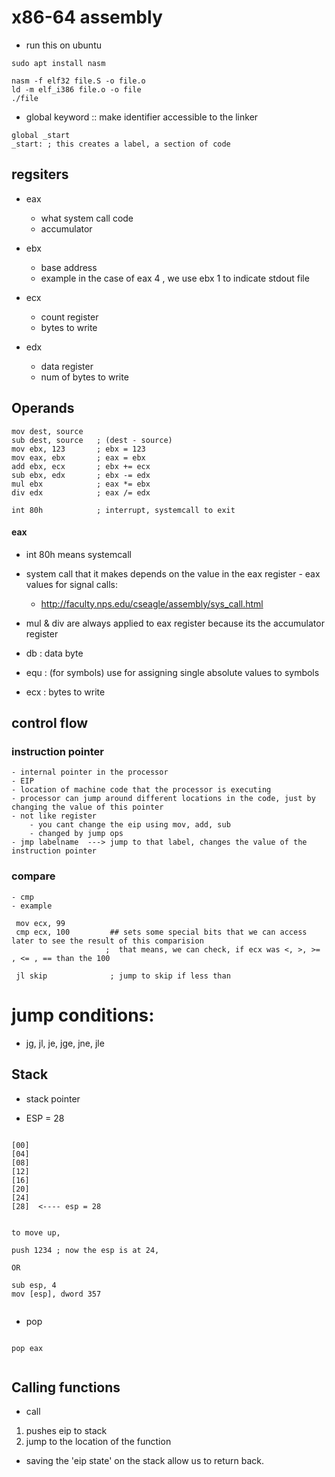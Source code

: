 # x86-64 assembly

- run this on ubuntu

```
sudo apt install nasm

nasm -f elf32 file.S -o file.o
ld -m elf_i386 file.o -o file
./file

```


- global keyword :: make identifier accessible to the linker
```
global _start
_start: ; this creates a label, a section of code

```
## regsiters

- eax
    - what system call code
    - accumulator
- ebx
    - base address
    - example in the case of eax 4 , we use ebx 1 to indicate stdout file
- ecx
    - count register
    - bytes to write

- edx
    - data register
    - num of bytes to write






##  Operands
 

```    
mov dest, source
sub dest, source   ; (dest - source)
mov ebx, 123       ; ebx = 123
mov eax, ebx       ; eax = ebx
add ebx, ecx       ; ebx += ecx
sub ebx, edx       ; ebx -= edx
mul ebx            ; eax *= ebx
div edx            ; eax /= edx

int 80h            ; interrupt, systemcall to exit

```


#### eax
   - int 80h means systemcall
   - system call that it makes depends on the value in the eax register
    - eax values for signal calls:
        - http://faculty.nps.edu/cseagle/assembly/sys_call.html


- mul & div are always applied to eax register because its the accumulator register


- db : data byte
- equ : (for symbols) use for assigning single absolute values to symbols

- ecx : bytes to write


## control flow



### instruction pointer
    - internal pointer in the processor
    - EIP
    - location of machine code that the processor is executing
    - processor can jump around different locations in the code, just by changing the value of this pointer
    - not like register
        - you cant change the eip using mov, add, sub
        - changed by jump ops
    - jmp labelname  ---> jump to that label, changes the value of the instruction pointer

### compare
    - cmp
    - example
  ```
   mov ecx, 99
   cmp ecx, 100         ## sets some special bits that we can access later to see the result of this comparision
                       ;  that means, we can check, if ecx was <, >, >= , <= , == than the 100

   jl skip              ; jump to skip if less than    

  ```



# jump conditions:

- jg, jl, je, jge, jne, jle


## Stack

- stack pointer

- ESP = 28 

```

[00]
[04]
[08]
[12]
[16]
[20]
[24]
[28]  <---- esp = 28


to move up, 

push 1234 ; now the esp is at 24,

OR

sub esp, 4
mov [esp], dword 357


```


- pop

```

pop eax


```

## Calling functions
- call

1. pushes eip to stack
2. jump to the location of the function

- saving the 'eip state' on the stack allow us to return back.


















